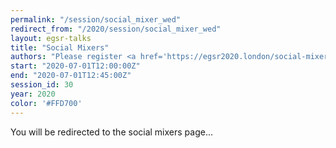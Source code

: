 ```yaml
---
permalink: "/session/social_mixer_wed"
redirect_from: "/2020/session/social_mixer_wed"
layout: egsr-talks
title: "Social Mixers"
authors: "Please register <a href='https://egsr2020.london/social-mixers/'>here</a>"
start: "2020-07-01T12:00:00Z"
end: "2020-07-01T12:45:00Z"
session_id: 30
year: 2020
color: '#FFD700'
---
```

<script type='text/javascript'>

window.location.replace("https://egsr2020.london/social-mixers/");

</script>

You will be redirected to the social mixers page...